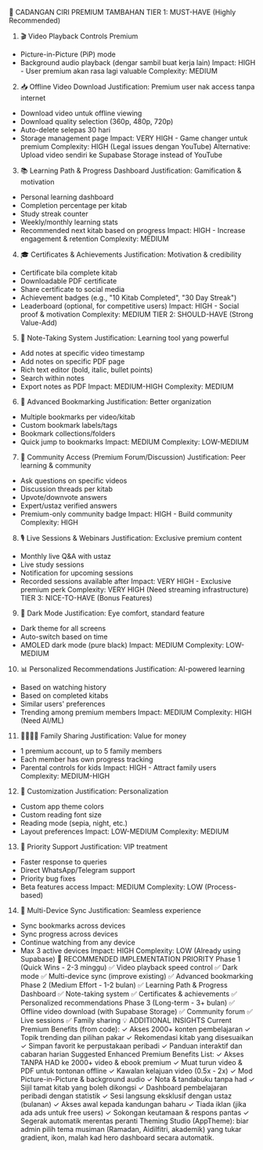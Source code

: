 🎯 CADANGAN CIRI PREMIUM TAMBAHAN
TIER 1: MUST-HAVE (Highly Recommended)
1. 🎬 Video Playback Controls Premium
- Picture-in-Picture (PiP) mode
- Background audio playback (dengar sambil buat kerja lain)
Impact: HIGH - User premium akan rasa lagi valuable Complexity: MEDIUM
2. 📥 Offline Video Download
Justification: Premium user nak access tanpa internet
- Download video untuk offline viewing
- Download quality selection (360p, 480p, 720p)
- Auto-delete selepas 30 hari
- Storage management page
Impact: VERY HIGH - Game changer untuk premium Complexity: HIGH (Legal issues dengan YouTube) Alternative: Upload video sendiri ke Supabase Storage instead of YouTube
3. 📚 Learning Path & Progress Dashboard
Justification: Gamification & motivation
- Personal learning dashboard
- Completion percentage per kitab
- Study streak counter
- Weekly/monthly learning stats
- Recommended next kitab based on progress
Impact: HIGH - Increase engagement & retention Complexity: MEDIUM
4. 🎓 Certificates & Achievements
Justification: Motivation & credibility
- Certificate bila complete kitab
- Downloadable PDF certificate
- Share certificate to social media
- Achievement badges (e.g., "10 Kitab Completed", "30 Day Streak")
- Leaderboard (optional, for competitive users)
Impact: HIGH - Social proof & motivation Complexity: MEDIUM
TIER 2: SHOULD-HAVE (Strong Value-Add)
5. 📝 Note-Taking System
Justification: Learning tool yang powerful
- Add notes at specific video timestamp
- Add notes on specific PDF page
- Rich text editor (bold, italic, bullet points)
- Search within notes
- Export notes as PDF
Impact: MEDIUM-HIGH Complexity: MEDIUM
6. 🔖 Advanced Bookmarking
Justification: Better organization
- Multiple bookmarks per video/kitab
- Custom bookmark labels/tags
- Bookmark collections/folders
- Quick jump to bookmarks
Impact: MEDIUM Complexity: LOW-MEDIUM
7. 💬 Community Access (Premium Forum/Discussion)
Justification: Peer learning & community
- Ask questions on specific videos
- Discussion threads per kitab
- Upvote/downvote answers
- Expert/ustaz verified answers
- Premium-only community badge
Impact: HIGH - Build community Complexity: HIGH
8. 🎙️ Live Sessions & Webinars
Justification: Exclusive premium content
- Monthly live Q&A with ustaz
- Live study sessions
- Notification for upcoming sessions
- Recorded sessions available after
Impact: VERY HIGH - Exclusive premium perk Complexity: VERY HIGH (Need streaming infrastructure)
TIER 3: NICE-TO-HAVE (Bonus Features)
9. 🌙 Dark Mode
Justification: Eye comfort, standard feature
- Dark theme for all screens
- Auto-switch based on time
- AMOLED dark mode (pure black)
Impact: MEDIUM Complexity: LOW-MEDIUM
10. 📊 Personalized Recommendations
Justification: AI-powered learning
- Based on watching history
- Based on completed kitabs
- Similar users' preferences
- Trending among premium members
Impact: MEDIUM Complexity: HIGH (Need AI/ML)
11. 👨‍👩‍👧‍👦 Family Sharing
Justification: Value for money
- 1 premium account, up to 5 family members
- Each member has own progress tracking
- Parental controls for kids
Impact: HIGH - Attract family users Complexity: MEDIUM-HIGH
12. 🎨 Customization
Justification: Personalization
- Custom app theme colors
- Custom reading font size
- Reading mode (sepia, night, etc.)
- Layout preferences
Impact: LOW-MEDIUM Complexity: MEDIUM
13. 🔔 Priority Support
Justification: VIP treatment
- Faster response to queries
- Direct WhatsApp/Telegram support
- Priority bug fixes
- Beta features access
Impact: MEDIUM Complexity: LOW (Process-based)
14. 📲 Multi-Device Sync
Justification: Seamless experience
- Sync bookmarks across devices
- Sync progress across devices
- Continue watching from any device
- Max 3 active devices
Impact: HIGH Complexity: LOW (Already using Supabase)
🎯 RECOMMENDED IMPLEMENTATION PRIORITY
Phase 1 (Quick Wins - 2-3 minggu)
✅ Video playback speed control
✅ Dark mode
✅ Multi-device sync (improve existing)
✅ Advanced bookmarking
Phase 2 (Medium Effort - 1-2 bulan)
✅ Learning Path & Progress Dashboard
✅ Note-taking system
✅ Certificates & achievements
✅ Personalized recommendations
Phase 3 (Long-term - 3+ bulan)
✅ Offline video download (with Supabase Storage)
✅ Community forum
✅ Live sessions
✅ Family sharing
💡 ADDITIONAL INSIGHTS
Current Premium Benefits (from code):
✓ Akses 2000+ konten pembelajaran
✓ Topik trending dan pilihan pakar
✓ Rekomendasi kitab yang disesuaikan
✓ Simpan favorit ke perpustakaan peribadi
✓ Panduan interaktif dan cabaran harian
Suggested Enhanced Premium Benefits List:
✓ Akses TANPA HAD ke 2000+ video & ebook premium
✓ Muat turun video & PDF untuk tontonan offline
✓ Kawalan kelajuan video (0.5x - 2x)
✓ Mod Picture-in-Picture & background audio
✓ Nota & tandabuku tanpa had
✓ Sijil tamat kitab yang boleh dikongsi
✓ Dashboard pembelajaran peribadi dengan statistik
✓ Sesi langsung eksklusif dengan ustaz (bulanan)
✓ Akses awal kepada kandungan baharu
✓ Tiada iklan (jika ada ads untuk free users)
✓ Sokongan keutamaan & respons pantas
✓ Segerak automatik merentas peranti
Theming Studio (AppTheme): biar admin pilih tema musiman (Ramadan, Aidilfitri, akademik) yang tukar gradient, ikon, malah kad hero dashboard secara automatik.